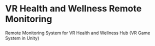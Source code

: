 # VR Health and Wellness Remote Monitoring

Remote Monitoring System for VR Health and Wellness Hub (VR Game System in Unity)